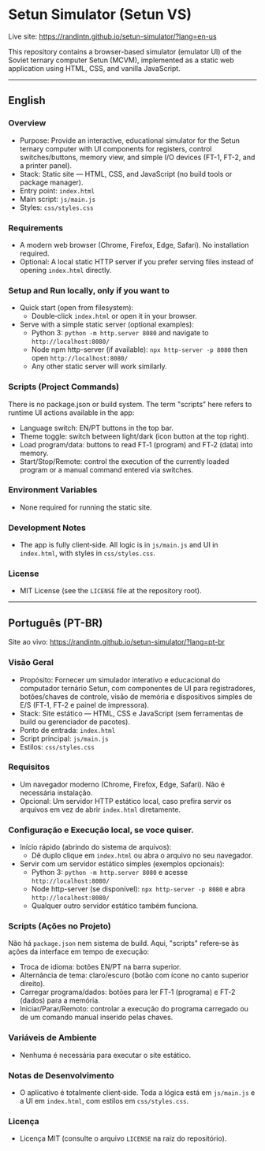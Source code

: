 # Setun Simulator (Setun VS)

Live site: https://randintn.github.io/setun-simulator/?lang=en-us

This repository contains a browser-based simulator (emulator UI) of the Soviet ternary computer Setun (MCVM), implemented as a static web application using HTML, CSS, and vanilla JavaScript.

---

## English

### Overview
- Purpose: Provide an interactive, educational simulator for the Setun ternary computer with UI components for registers, control switches/buttons, memory view, and simple I/O devices (FT-1, FT-2, and a printer panel).
- Stack: Static site — HTML, CSS, and JavaScript (no build tools or package manager).
- Entry point: `index.html`
- Main script: `js/main.js`
- Styles: `css/styles.css`

### Requirements
- A modern web browser (Chrome, Firefox, Edge, Safari). No installation required.
- Optional: A local static HTTP server if you prefer serving files instead of opening `index.html` directly.

### Setup and Run locally, only if you want to
- Quick start (open from filesystem):
  - Double‑click `index.html` or open it in your browser.
- Serve with a simple static server (optional examples):
  - Python 3: `python -m http.server 8080` and navigate to `http://localhost:8080/`
  - Node npm http-server (if available): `npx http-server -p 8080` then open `http://localhost:8080/`
  - Any other static server will work similarly.

### Scripts (Project Commands)
There is no package.json or build system. The term "scripts" here refers to runtime UI actions available in the app:
- Language switch: EN/PT buttons in the top bar.
- Theme toggle: switch between light/dark (icon button at the top right).
- Load program/data: buttons to read FT‑1 (program) and FT‑2 (data) into memory.
- Start/Stop/Remote: control the execution of the currently loaded program or a manual command entered via switches.

### Environment Variables
- None required for running the static site.

### Development Notes
- The app is fully client‑side. All logic is in `js/main.js` and UI in `index.html`, with styles in `css/styles.css`.

### License
- MIT License (see the `LICENSE` file at the repository root).

---

## Português (PT-BR)
Site ao vivo: https://randintn.github.io/setun-simulator/?lang=pt-br

### Visão Geral
- Propósito: Fornecer um simulador interativo e educacional do computador ternário Setun, com componentes de UI para registradores, botões/chaves de controle, visão de memória e dispositivos simples de E/S (FT‑1, FT‑2 e painel de impressora).
- Stack: Site estático — HTML, CSS e JavaScript (sem ferramentas de build ou gerenciador de pacotes).
- Ponto de entrada: `index.html`
- Script principal: `js/main.js`
- Estilos: `css/styles.css`

### Requisitos
- Um navegador moderno (Chrome, Firefox, Edge, Safari). Não é necessária instalação.
- Opcional: Um servidor HTTP estático local, caso prefira servir os arquivos em vez de abrir `index.html` diretamente.

### Configuração e Execução local, se voce quiser.
- Início rápido (abrindo do sistema de arquivos):
  - Dê duplo clique em `index.html` ou abra o arquivo no seu navegador.
- Servir com um servidor estático simples (exemplos opcionais):
  - Python 3: `python -m http.server 8080` e acesse `http://localhost:8080/`
  - Node http-server (se disponível): `npx http-server -p 8080` e abra `http://localhost:8080/`
  - Qualquer outro servidor estático também funciona.

### Scripts (Ações no Projeto)
Não há `package.json` nem sistema de build. Aqui, "scripts" refere‑se às ações da interface em tempo de execução:
- Troca de idioma: botões EN/PT na barra superior.
- Alternância de tema: claro/escuro (botão com ícone no canto superior direito).
- Carregar programa/dados: botões para ler FT‑1 (programa) e FT‑2 (dados) para a memória.
- Iniciar/Parar/Remoto: controlar a execução do programa carregado ou de um comando manual inserido pelas chaves.

### Variáveis de Ambiente
- Nenhuma é necessária para executar o site estático.

### Notas de Desenvolvimento
- O aplicativo é totalmente client‑side. Toda a lógica está em `js/main.js` e a UI em `index.html`, com estilos em `css/styles.css`.

### Licença
- Licença MIT (consulte o arquivo `LICENSE` na raiz do repositório).
